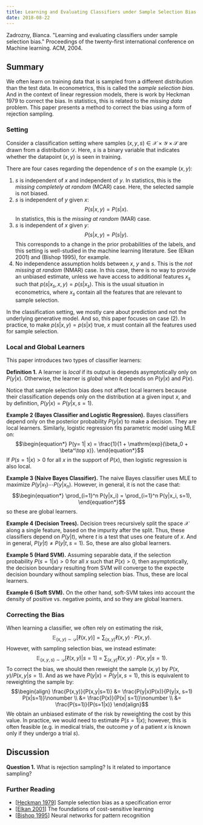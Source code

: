 ```yaml
---
title: Learning and Evaluating Classifiers under Sample Selection Bias
date: 2018-08-22
---
```


Zadrozny, Bianca. "Learning and evaluating classifiers under sample selection bias." Proceedings of the twenty-first international conference on Machine learning. ACM, 2004.


## Summary

We often learn on training data that is sampled from a different
distribution than the test data. In econometrics, this is called the
*sample selection bias*. And in the context of linear regression
models, there is work by Heckman 1979 to correct the bias. In
statistics, this is related to the *missing data* problem. This paper
presents a method to correct the bias using a form of rejection
sampling. 

### Setting

Consider a classification setting where samples $(x,y,s) \in
\mathcal{X}\times \mathcal{Y} \times \mathcal{S}$ are drawn from a
distribution $\mathcal{D}$. Here, $s$ is a binary variable that
indicates whether the datapoint $(x,y)$ is seen in training.

There are four cases regarding the dependence of $s$ on the example
$(x,y)$:

1. $s$ is independent of $x$ and independent of $y$. In statistics,
this is the *missing completely at random* (MCAR) case. Here, the
selected sample is not biased.
2. $s$ is independent of $y$ given $x$:
$$\begin{equation*} P(s| x,y) = P(s|x).\end{equation*}$$
In statistics, this is the *missing at random* (MAR) case.
3. $s$ is independent of $x$ given $y$:
$$\begin{equation*} P(s| x,y) = P(s|y).\end{equation*}$$
This corresponds to a change in the prior probabilities of the labels,
and this setting is well-studied in the machine learning
literature. See (Elkan 2001) and (Bishop 1995), for example.
4. No independence assumption holds between $x$, $y$ and $s$. This is
the *not missing at random* (NMAR) case. In this case, there is no way
to provide an unbiased estimate, unless we have access to additional
features $x_s$ such that $p(s|x_s,x,y) = p(s|x_s)$. This is the usual
situation in econometrics, where $x_s$ contain all the features that
are relevant to sample selection.

In the classification setting, we mostly care about prediction and not
the underlying generative model. And so, this paper focuses on case
(2). In practice, to make $p(s|x,y) = p(s|x)$ true, $x$ must contain
all the features used for sample selection.

### Local and Global Learners

This paper introduces two types of classifier learners:

**Definition 1.** A learner is *local* if its output is depends
  asymptotically only on $P(y|x)$. Otherwise, the learner is *global*
  when it depends on $P(y|x)$ and $P(x)$.

Notice that sample selection bias does not affect local learners
because their classification depends only on the distribution at a
given input $x$, and by definition, $P(y|x) = P(y|x,s=1)$.

**Example 2 (Bayes Classifier and Logistic Regression).** Bayes
  classifiers depend only on the posterior probability $P(y|x)$ to
  make a decision. They are local learners. Similarly, logistic
  regression fits parametric model using MLE on:
  $$\begin{equation*}
  P(y= 1| x) = \frac{1}{1 + \mathrm{exp}(\beta_0 + \beta^\top x)}.
  \end{equation*}$$
  If $P(s=1| x) > 0$ for all $x$ in the support of $P(x)$, then
  logistic regression is also local.

**Example 3 (Naive Bayes Classifier).** The naive Bayes classifier
  uses MLE to maximize $P(y|x_1) \dotsm P(y|x_n)$. However, in
  general, it is not the case that:
  $$\begin{equation*}
  \prod_{i=1}^n P(y|x_i) = \prod_{i=1}^n P(y|x_i, s=1),
  \end{equation*}$$
  so these are global learners.

**Example 4 (Decision Trees).** Decision trees recursively split the
  space $\mathcal{X}$ along a single feature, based on the impurity
  after the split. Thus, these classifiers depend on $P(y|t)$, where
  $t$ is a test that uses one feature of $x$. And in general, $P(y|t)
  \ne P(y|t, s=1)$. So, these are also global learners.

**Example 5 (Hard SVM).** Assuming separable data, if the selection
  probability $P(s=1 | x) > 0$ for all $x$ such that $P(x) > 0$, then
  asymptotically, the decision boundary resulting from SVM will
  converge to the expecte decision boundary without sampling selection
  bias. Thus, these are local learners.

**Example 6 (Soft SVM).** On the other hand, soft-SVM takes into
  account the density of positive vs. negative points, and so they are
  global learners.

### Correcting the Bias

When learning a classifier, we often rely on estimating the risk,
$$\begin{equation*}
\mathbb{E}_{(x,y) \sim \mathcal{D}}\left[\ell(x,y)\right] =
\sum_{(x,y)} \ell(x,y) \cdot P(x,y).
\end{equation*}$$
However, with sampling selection bias, we instead estimate:
$$\begin{equation*}
\mathbb{E}_{(x,y,s) \sim \mathcal{D}} \left[\ell(x,y)\big| s =
1\right] = \sum_{(x,y)} \ell(x,y) \cdot P(x,y|s=1). 
\end{equation*}$$
To correct the bias, we should then reweight the sample $(x,y)$ by
$P(x,y)/P(x,y|s=1)$. And as we have $P(y|x) = P(y|x, s=1)$, this is
equivalent to reweighting the sample by:
$$\begin{align}
\frac{P(x,y)}{P(x,y|s=1)} &= \frac{P(y|x)P(x)}{P(y|x, s=1)
P(x|s=1)}\nonumber \\
&= \frac{P(x)}{P(x| s=1)}\nonumber \\
&= \frac{P(s=1)}{P(s=1|x)} 
\end{align}$$
We obtain an unbiased estimate of the risk by reweighting the cost by
this value. In practice, we would need to estimate $P(s=1 | x)$;
however, this is often feasible (e.g. in medical trials, the outcome
$y$ of a patient $x$ is known only if they undergo a trial $s$).

## Discussion

**Question 1.** What is rejection sampling? Is it related to
  importance sampling?

### Further Reading

- [[Heckman 1979](./)] Sample selection bias as a specification error
- [[Elkan 2001](./)] The foundations of cost-sensitive learning
- [[Bishop 1995](./)] Neural networks for pattern recognition
